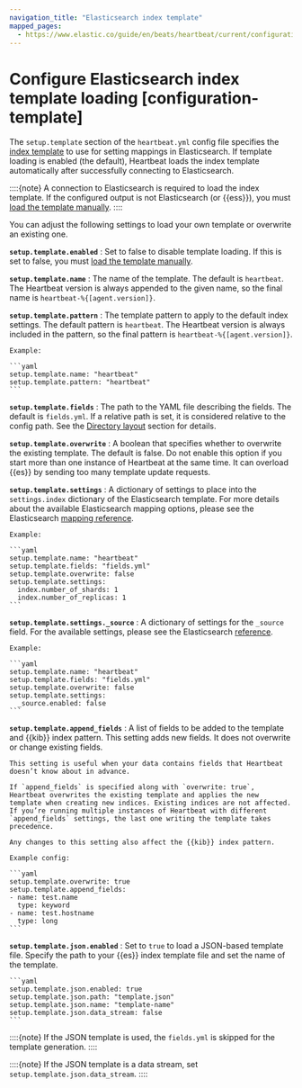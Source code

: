 ```yaml
---
navigation_title: "Elasticsearch index template"
mapped_pages:
  - https://www.elastic.co/guide/en/beats/heartbeat/current/configuration-template.html
---
```


# Configure Elasticsearch index template loading [configuration-template]


The `setup.template` section of the `heartbeat.yml` config file specifies the [index template](docs-content://manage-data/data-store/templates.md) to use for setting mappings in Elasticsearch. If template loading is enabled (the default), Heartbeat loads the index template automatically after successfully connecting to Elasticsearch.

::::{note}
A connection to Elasticsearch is required to load the index template. If the configured output is not Elasticsearch (or {{ess}}), you must [load the template manually](/reference/heartbeat/heartbeat-template.md#load-template-manually).
::::


You can adjust the following settings to load your own template or overwrite an existing one.

**`setup.template.enabled`**
:   Set to false to disable template loading. If this is set to false, you must [load the template manually](/reference/heartbeat/heartbeat-template.md#load-template-manually).

**`setup.template.name`**
:   The name of the template. The default is `heartbeat`. The Heartbeat version is always appended to the given name, so the final name is `heartbeat-%{[agent.version]}`.

**`setup.template.pattern`**
:   The template pattern to apply to the default index settings. The default pattern is `heartbeat`. The Heartbeat version is always included in the pattern, so the final pattern is `heartbeat-%{[agent.version]}`.

    Example:

    ```yaml
    setup.template.name: "heartbeat"
    setup.template.pattern: "heartbeat"
    ```


**`setup.template.fields`**
:   The path to the YAML file describing the fields. The default is `fields.yml`. If a relative path is set, it is considered relative to the config path. See the [Directory layout](/reference/heartbeat/directory-layout.md) section for details.

**`setup.template.overwrite`**
:   A boolean that specifies whether to overwrite the existing template. The default is false. Do not enable this option if you start more than one instance of Heartbeat at the same time. It can overload {{es}} by sending too many template update requests.

**`setup.template.settings`**
:   A dictionary of settings to place into the `settings.index` dictionary of the Elasticsearch template. For more details about the available Elasticsearch mapping options, please see the Elasticsearch [mapping reference](docs-content://manage-data/data-store/mapping.md).

    Example:

    ```yaml
    setup.template.name: "heartbeat"
    setup.template.fields: "fields.yml"
    setup.template.overwrite: false
    setup.template.settings:
      index.number_of_shards: 1
      index.number_of_replicas: 1
    ```


**`setup.template.settings._source`**
:   A dictionary of settings for the `_source` field. For the available settings, please see the Elasticsearch [reference](elasticsearch://docs/reference/elasticsearch/mapping-reference/mapping-source-field.md).

    Example:

    ```yaml
    setup.template.name: "heartbeat"
    setup.template.fields: "fields.yml"
    setup.template.overwrite: false
    setup.template.settings:
      _source.enabled: false
    ```


**`setup.template.append_fields`**
:   A list of fields to be added to the template and {{kib}} index pattern. This setting adds new fields. It does not overwrite or change existing fields.

    This setting is useful when your data contains fields that Heartbeat doesn’t know about in advance.

    If `append_fields` is specified along with `overwrite: true`, Heartbeat overwrites the existing template and applies the new template when creating new indices. Existing indices are not affected. If you’re running multiple instances of Heartbeat with different `append_fields` settings, the last one writing the template takes precedence.

    Any changes to this setting also affect the {{kib}} index pattern.

    Example config:

    ```yaml
    setup.template.overwrite: true
    setup.template.append_fields:
    - name: test.name
      type: keyword
    - name: test.hostname
      type: long
    ```


**`setup.template.json.enabled`**
:   Set to `true` to load a JSON-based template file. Specify the path to your {{es}} index template file and set the name of the template.

    ```yaml
    setup.template.json.enabled: true
    setup.template.json.path: "template.json"
    setup.template.json.name: "template-name"
    setup.template.json.data_stream: false
    ```


::::{note}
If the JSON template is used, the `fields.yml` is skipped for the template generation.
::::


::::{note}
If the JSON template is a data stream, set `setup.template.json.data_stream`.
::::


